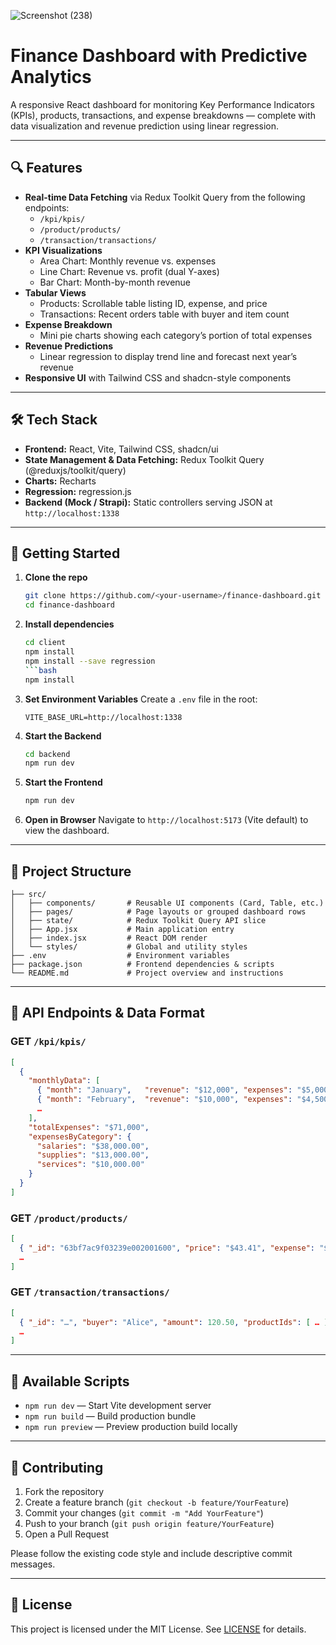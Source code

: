 ![Screenshot (238)](https://github.com/user-attachments/assets/363e7041-1833-4bc9-94d0-1b0ee13e2c50)
# Finance Dashboard with Predictive Analytics

A responsive React dashboard for monitoring Key Performance Indicators (KPIs), products, transactions, and expense breakdowns — complete with data visualization and revenue prediction using linear regression.

---

## 🔍 Features

- **Real-time Data Fetching** via Redux Toolkit Query from the following endpoints:
  - `/kpi/kpis/`
  - `/product/products/`
  - `/transaction/transactions/`
- **KPI Visualizations**
  - Area Chart: Monthly revenue vs. expenses
  - Line Chart: Revenue vs. profit (dual Y-axes)
  - Bar Chart: Month-by-month revenue
- **Tabular Views**
  - Products: Scrollable table listing ID, expense, and price
  - Transactions: Recent orders table with buyer and item count
- **Expense Breakdown**
  - Mini pie charts showing each category’s portion of total expenses
- **Revenue Predictions**
  - Linear regression to display trend line and forecast next year’s revenue
- **Responsive UI** with Tailwind CSS and shadcn-style components

---

## 🛠 Tech Stack

- **Frontend:** React, Vite, Tailwind CSS, shadcn/ui
- **State Management & Data Fetching:** Redux Toolkit Query (@reduxjs/toolkit/query)
- **Charts:** Recharts
- **Regression:** regression.js
- **Backend (Mock / Strapi):** Static controllers serving JSON at `http://localhost:1338`

---

## 🚀 Getting Started

1. **Clone the repo**
   ```bash
   git clone https://github.com/<your-username>/finance-dashboard.git
   cd finance-dashboard
   ```

2. **Install dependencies**
   ```bash
   cd client
   npm install
   npm install --save regression
   ```bash
   npm install
   ```

3. **Set Environment Variables**
   Create a `.env` file in the root:
   ```env
   VITE_BASE_URL=http://localhost:1338
   ```

4. **Start the Backend** 
   ```bash
   cd backend
   npm run dev
   ```

5. **Start the Frontend**
   ```bash
   npm run dev
   ```

6. **Open in Browser**
   Navigate to `http://localhost:5173` (Vite default) to view the dashboard.

---

## 📁 Project Structure

```
├── src/
│   ├── components/       # Reusable UI components (Card, Table, etc.)
│   ├── pages/            # Page layouts or grouped dashboard rows
│   ├── state/            # Redux Toolkit Query API slice
│   ├── App.jsx           # Main application entry
│   ├── index.jsx         # React DOM render
│   └── styles/           # Global and utility styles
├── .env                  # Environment variables
├── package.json          # Frontend dependencies & scripts
└── README.md             # Project overview and instructions
```

---

## 📐 API Endpoints & Data Format

### GET `/kpi/kpis/`
```json
[
  {
    "monthlyData": [
      { "month": "January",   "revenue": "$12,000", "expenses": "$5,000" },
      { "month": "February",  "revenue": "$10,000", "expenses": "$4,500" },
      …
    ],
    "totalExpenses": "$71,000",
    "expensesByCategory": {
      "salaries": "$38,000.00",
      "supplies": "$13,000.00",
      "services": "$10,000.00"
    }
  }
]
```

### GET `/product/products/`
```json
[
  { "_id": "63bf7ac9f03239e002001600", "price": "$43.41", "expense": "$5.97", … },
  …
]
```

### GET `/transaction/transactions/`
```json
[
  { "_id": "…", "buyer": "Alice", "amount": 120.50, "productIds": [ … ] },
  …
]
```

---

## 🔧 Available Scripts

- `npm run dev` — Start Vite development server
- `npm run build` — Build production bundle
- `npm run preview` — Preview production build locally

---

## 🤝 Contributing

1. Fork the repository
2. Create a feature branch (`git checkout -b feature/YourFeature`)
3. Commit your changes (`git commit -m "Add YourFeature"`)
4. Push to your branch (`git push origin feature/YourFeature`)
5. Open a Pull Request

Please follow the existing code style and include descriptive commit messages.

---

## 📜 License

This project is licensed under the MIT License. See [LICENSE](LICENSE) for details.

